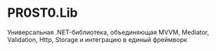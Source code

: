 # PR0ST0.Lib
Универсальная .NET-библиотека, объединяющая MVVM, Mediator, Validation, Http, Storage и интеграцию в единый фреймворк
